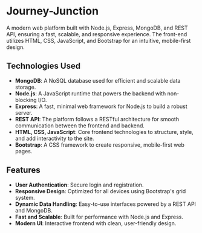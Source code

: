# Journey-Junction
A modern web platform built with Node.js, Express, MongoDB, and REST API, ensuring a fast, scalable, and responsive experience. The front-end utilizes HTML, CSS, JavaScript, and Bootstrap for an intuitive, mobile-first design.


## Technologies Used

- **MongoDB**: A NoSQL database used for efficient and scalable data storage.
- **Node.js**: A JavaScript runtime that powers the backend with non-blocking I/O.
- **Express**: A fast, minimal web framework for Node.js to build a robust server.
- **REST API**: The platform follows a RESTful architecture for smooth communication between the frontend and backend.
- **HTML, CSS, JavaScript**: Core frontend technologies to structure, style, and add interactivity to the site.
- **Bootstrap**: A CSS framework to create responsive, mobile-first web pages.

## Features

- **User Authentication**: Secure login and registration.
- **Responsive Design**: Optimized for all devices using Bootstrap's grid system.
- **Dynamic Data Handling**: Easy-to-use interfaces powered by a REST API and MongoDB.
- **Fast and Scalable**: Built for performance with Node.js and Express.
- **Modern UI**: Interactive frontend with clean, user-friendly design.
